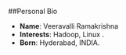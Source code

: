 ##Personal Bio
- __Name__: Veeravalli Ramakrishna
- __Interests__:  Hadoop, Linux .
- __Born__: Hyderabad, INDIA.


